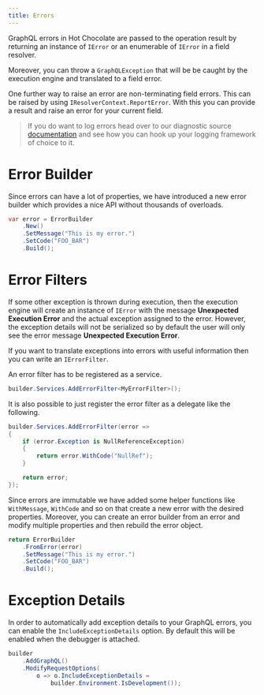 ```yaml
---
title: Errors
---
```


GraphQL errors in Hot Chocolate are passed to the operation result by returning an instance of `IError` or an enumerable of `IError` in a field resolver.

Moreover, you can throw a `GraphQLException` that will be be caught by the execution engine and translated to a field error.

One further way to raise an error are non-terminating field errors. This can be raised by using `IResolverContext.ReportError`. With this you can provide a result and raise an error for your current field.

> If you do want to log errors head over to our diagnostic source [documentation](/docs/hotchocolate/v14/server/instrumentation) and see how you can hook up your logging framework of choice to it.

# Error Builder

Since errors can have a lot of properties, we have introduced a new error builder which provides a nice API without thousands of overloads.

```csharp
var error = ErrorBuilder
    .New()
    .SetMessage("This is my error.")
    .SetCode("FOO_BAR")
    .Build();
```

# Error Filters

If some other exception is thrown during execution, then the execution engine will create an instance of `IError` with the message **Unexpected Execution Error** and the actual exception assigned to the error. However, the exception details will not be serialized so by default the user will only see the error message **Unexpected Execution Error**.

If you want to translate exceptions into errors with useful information then you can write an `IErrorFilter`.

An error filter has to be registered as a service.

```csharp
builder.Services.AddErrorFilter<MyErrorFilter>();
```

It is also possible to just register the error filter as a delegate like the following.

```csharp
builder.Services.AddErrorFilter(error =>
{
    if (error.Exception is NullReferenceException)
    {
        return error.WithCode("NullRef");
    }

    return error;
});
```

Since errors are immutable we have added some helper functions like `WithMessage`, `WithCode` and so on that create a new error with the desired properties. Moreover, you can create an error builder from an error and modify multiple properties and then rebuild the error object.

```csharp
return ErrorBuilder
    .FromError(error)
    .SetMessage("This is my error.")
    .SetCode("FOO_BAR")
    .Build();
```

# Exception Details

In order to automatically add exception details to your GraphQL errors, you can enable the `IncludeExceptionDetails` option. By default this will be enabled when the debugger is attached.

```csharp
builder
    .AddGraphQL()
    .ModifyRequestOptions(
        o => o.IncludeExceptionDetails =
            builder.Environment.IsDevelopment());
```
